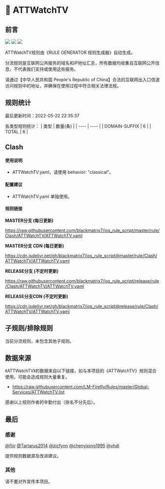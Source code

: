 # 🧸 ATTWatchTV

## 前言

![](https://shields.io/badge/-移除重复规则-ff69b4) ![](https://shields.io/badge/-DOMAIN与DOMAIN--SUFFIX合并-green) ![](https://shields.io/badge/-IP--CIDR(6)合并-blueviolet) 

ATTWatchTV规则由《RULE GENERATOR 规则生成器》自动生成。

分流规则是互联网公共服务的域名和IP地址汇总，所有数据均收集自互联网公开信息，不代表我们支持或使用这些服务。

请通过【中华人民共和国 People's Republic of China】合法的互联网出入口信道访问规则中的地址，并确保在使用过程中符合相关法律法规。

## 规则统计

最后更新时间：2022-05-22 22:35:37

各类型规则统计：
| 类型 | 数量(条)  | 
| ---- | ----  |
| DOMAIN-SUFFIX | 6  | 
| TOTAL | 6  | 


## Clash 

#### 使用说明
- ATTWatchTV.yaml，请使用 behavior: "classical"。

#### 配置建议
- ATTWatchTV.yaml 单独使用。

#### 规则链接
**MASTER分支 (每日更新)**

https://raw.githubusercontent.com/blackmatrix7/ios_rule_script/master/rule/Clash/ATTWatchTV/ATTWatchTV.yaml

**MASTER分支 CDN (每日更新)**

https://cdn.jsdelivr.net/gh/blackmatrix7/ios_rule_script@master/rule/Clash/ATTWatchTV/ATTWatchTV.yaml

**RELEASE分支 (不定时更新)**

https://raw.githubusercontent.com/blackmatrix7/ios_rule_script/release/rule/Clash/ATTWatchTV/ATTWatchTV.yaml

**RELEASE分支CDN (不定时更新)**

https://cdn.jsdelivr.net/gh/blackmatrix7/ios_rule_script@release/rule/Clash/ATTWatchTV/ATTWatchTV.yaml

## 子规则/排除规则


当前分流规则，未包含其他子规则。

## 数据来源

《ATTWatchTV》的数据来自以下链接，如与本项目的《ATTWatchTV》规则混合使用，可能会造成规则大量重复。

- https://raw.githubusercontent.com/LM-Firefly/Rules/master/Global-Services/ATTWatchTV.list


感谢以上规则作者的辛勤付出（排名不分先后）。

## 最后

### 感谢

[@fiiir](https://github.com/fiiir) [@Tartarus2014](https://github.com/Tartarus2014) [@zjcfynn](https://github.com/zjcfynn) [@chenyiping1995](https://github.com/chenyiping1995) [@vhdj](https://github.com/vhdj)

提供规则数据源及改进建议。

### 其他

请不要对外宣传本项目。